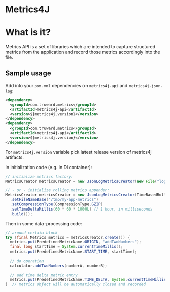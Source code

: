 Metrics4J
=========

# What is it?

Metrics API is a set of libraries which are intended to capture structured metrics from
the application and record those metrics accordingly into the file.

## Sample usage

Add into your ```pom.xml``` dependencies on ``metrics4j-api`` and ``metrics4j-json-log``:

```xml
<dependency>
  <groupId>com.truward.metrics</groupId>
  <artifactId>metrics4j-api</artifactId>
  <version>${metrics4j.version}</version>
</dependency>
<dependency>
  <groupId>com.truward.metrics</groupId>
  <artifactId>metrics4j-api</artifactId>
  <version>${metrics4j.version}</version>
</dependency>
```

For ``metrics4j.version`` variable pick latest release version of metrics4j artifacts.
 
In initialization code (e.g. in DI container):

```java
// initialize metrics factory:
MetricsCreator metricsCreator = new JsonLogMetricsCreator(new File("log/metrics.json.log"));

// - or - initialize rolling metrics appender:
MetricsCreator metricsCreator = new JsonLogMetricsCreator(TimeBasedRollingLogSettings.newBuilder()
  .setFileNameBase("/tmp/my-app-metrics")
  .setCompressionType(CompressionType.GZIP)
  .setTimeDeltaMillis(60 * 60 * 1000L) // 1 hour, in milliseconds
  .build());
```

Then in some data-processing code:
```java 
// around certain block
try (final Metrics metrics = metricsCreator.create()) {
  metrics.put(PredefinedMetricName.ORIGIN, "addTwoNumbers");
  final long startTime = System.currentTimeMillis(); 
  metrics.put(PredefinedMetricName.START_TIME, startTime);
  
  // do operation
  calculator.addTwoNumbers(numberA, numberB);
  
  // add time delta metric entry
  metrics.put(PredefinedMetricName.TIME_DELTA, System.currentTimeMillis() - startTime);  
}  // metrics object will be automatically closed and recorded
```

